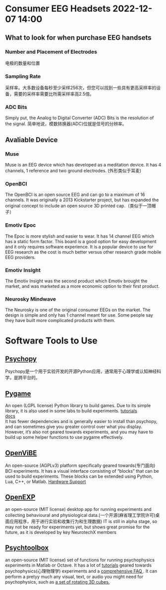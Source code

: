 # Consumer EEG Headsets 2022-12-07 14:00
## What to look for when purchase EEG handsets
### Number and Placement of Electrodes
电极的数量和位置
### Sampling Rate
采样率。大多数设备每秒至少采样256次，但您可以找到一些具有更高采样率的设备，需要的采样率需要比所需采样率高2.5倍。
### ADC Bits
Simply put, the Analog to Digital Converter (ADC) Bits is the resolution of the signal. 简单地说，模数转换器(ADC)位就是信号的分辨率。

## Avaliable Device
### Muse
Muse is an EEG device which has developed as a meditation device. It has 4 channels, 1 reference and two ground electrodes. (外形类似于耳麦)
### OpenBCI
The OpenBCI is an open source EEG and can go to a maximum of 16 channels. It was originally a 2013 Kickstarter project, but has expanded the original concept to include an open source 3D printed cap.（类似于一顶帽子）
### Emotiv Epoc
The Epoc is more stylish and easier to wear. It has 14 channel EEG which has a static form factor. This board is a good option for easy development and it only requires software experience. It is a popular device to use for EEG research as the cost is much better versus other research grade mobile EEG providers. 
### Emotiv Insight
The Emotiv Insight was the second product which Emotiv brought the market, and was marketed as a more economic option to their first product.
### Neurosky Mindwave
The Neurosky is one of the original consumer EEGs on the market. The design is simple and only has 1 channel meant for use. Some people say they have built more complicated products with
them.

# Software Tools to Use
## [Psychopy](http://www.psychopy.org/about/index.html)
Psychopy是一个用于实验开发的开源Python应用，通常用于心理学或认知神经科学，是跨平台的。

## [Pygame](https://www.pygame.org/wiki/about)
An open (LGPL license) Python library to build games. Due to its simple library, it is also used in some labs to build experiments.  [tutorials](https://www.pygame.org/wiki/GettingStarted)  
[docs](https://www.pygame.org/docs/)  
It has fewer dependencies and is generally easier to install than psychopy, and can sometimes give you greater control over what you display. However, it’s also not geared towards experiments, and you may have to build up some helper functions to use pygame effectively.

## [OpenViBE](http://openvibe.inria.fr/)
An open-source (AGPLv3) platform specifically geared
towards(专门面向) BCI experiments. It has a visual interface consisting of “blocks” that can be used to build experiments. These blocks can be extended using Python, Lua, C++, or Matlab.
[Hardware Support](http://openvibe.inria.fr/supported-hardware/)

## [OpenEXP](https://github.com/openexp/OpenEXP)
an open-source (MIT license) desktop app for running experiments and collecting behavioural and physiological data.(一个开源(麻省理工学院许可)桌面应用程序，用于进行实验和收集行为和生理数据) IT is still in alpha stage, so may not be ready for experiments yet, but shows great promise for the future, as it is developed by key NeurotechX members

## [Psychtoolbox](http://psychtoolbox.org/)
an open-source (MIT license) set of functions for running psychophysics experiments in Matlab or Octave. It has a lot of [tutorials](http://peterscarfe.com/ptbtutorials.html) geared towards psychophysics(心理物理学) experiments and a [comprehensive FAQ ](https://github.com/Psychtoolbox-3/Psychtoolbox-3/wiki/FAQ). It can perform a pretyy much any visual, text, or audio you might need for psychophysics, such as [a set of rotating 3D cubes.](http://peterscarfe.com/rotatingcubesdemo.html)